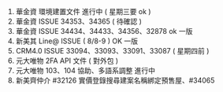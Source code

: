 1. 華金資 環境建置文件 進行中 ( 星期三要 ok )
2. 華金資 ISSUE 34353、34365 ( 待確認 )
3. 華金資 ISSUE 34434、34433、34356、32878 ok 一版
4. 新美其 Line@ ISSUE ( 8/8-9 ) OK 一版
5. CRM4.0 ISSUE 33094、33093、33091、33087 ( 星期四前 )
6. 元大唯物 2FA API 文件 ( 對外包 )
7. 元大唯物 103、104 協助、多語系調整 進行中
8. 新美齊仲介 #32126 實價登錄搜尋建案名稱綁定預售屋、#34065

